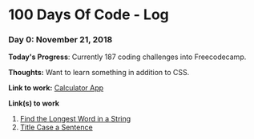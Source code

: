 # 100 Days Of Code - Log

### Day 0: November 21, 2018 

**Today's Progress**: Currently 187 coding challenges into Freecodecamp. 

**Thoughts:** Want to learn something in addition to CSS.

**Link to work:** [Calculator App](http://www.example.com)

**Link(s) to work**
1. [Find the Longest Word in a String](https://www.freecodecamp.com/challenges/find-the-longest-word-in-a-string)
2. [Title Case a Sentence](https://www.freecodecamp.com/challenges/title-case-a-sentence)
